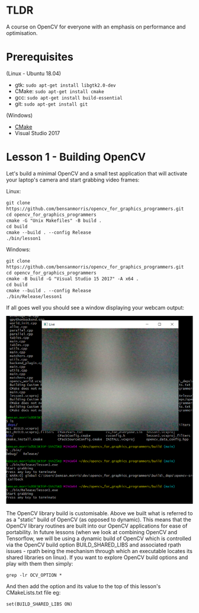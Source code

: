 # TLDR

A course on OpenCV for everyone with an emphasis on performance and optimisation.

# Prerequisites

(Linux - Ubuntu 18.04)

- gtk: `sudo apt-get install libgtk2.0-dev`
- CMake: `sudo apt-get install cmake`
- gcc: `sudo apt-get install build-essential`
- git: `sudo apt-get install git`

(Windows)

- [CMake](https://cmake.org/download/)
- Visual Studio 2017

# Lesson 1 - Building OpenCV
Let's build a minimal OpenCV and a small test application that will activate your laptop's camera and start grabbing video frames:

Linux:
```
git clone https://github.com/bensanmorris/opencv_for_graphics_programmers.git
cd opencv_for_graphics_programmers
cmake -G "Unix Makefiles" -B build .
cd build
cmake --build . --config Release
./bin/lesson1
```
Windows:
```
git clone https://github.com/bensanmorris/opencv_for_graphics_programmers.git
cd opencv_for_graphics_programmers
cmake -B build -G "Visual Studio 15 2017" -A x64 .
cd build
cmake --build . --config Release
./bin/Release/lesson1
```
If all goes well you should see a window displaying your webcam output:

![](lesson1.png)

The OpenCV library build is customisable. Above we built what is referred to as a "static" build of OpenCV (as opposed to dynamic). This means that the OpenCV library routines are built into our OpenCV applications for ease of portability. In future lessons (when we look at combining OpenCV and Tensorflow, we will be using a dynamic build of OpenCV which is controlled via the OpenCV build option BUILD_SHARED_LIBS and associated rpath issues - rpath being the mechanism through which an executable locates its shared libraries on linux). If you want to explore OpenCV build options and play with them then simply:
```
grep -lr OCV_OPTION *
```

And then add the option and its value to the top of this lesson's CMakeLists.txt file eg:
```
set(BUILD_SHARED_LIBS ON)
```
